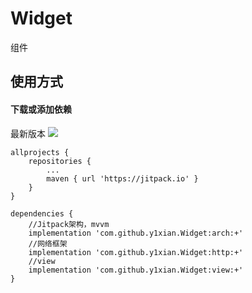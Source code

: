 # Widget
组件
## 使用方式

#### 下载或添加依赖
最新版本 [![](https://jitpack.io/v/y1xian/Widget.svg)](https://jitpack.io/#y1xian/Widget)

```
allprojects {
    repositories {
        ...
        maven { url 'https://jitpack.io' }
    }
}

dependencies {
    //Jitpack架构，mvvm
    implementation 'com.github.y1xian.Widget:arch:+'
    //网络框架
    implementation 'com.github.y1xian.Widget:http:+'
    //view
    implementation 'com.github.y1xian.Widget:view:+'
}
```
